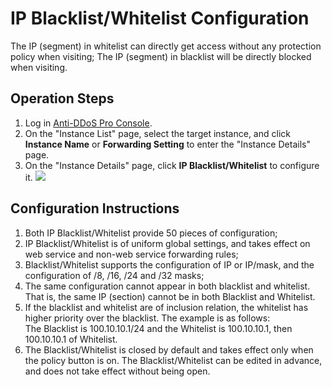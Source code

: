 # IP Blacklist/Whitelist Configuration

The IP (segment) in whitelist can directly get access without any protection policy when visiting;
The IP (segment) in blacklist will be directly blocked when visiting.

## Operation Steps
1. Log in [Anti-DDoS Pro Console](https://ip-anti-console.jdcloud.com/instancelist).
2. On the "Instance List" page, select the target instance, and click **Instance Name** or **Forwarding Setting** to enter the "Instance Details" page.
3. On the "Instance Details" page, click **IP Blacklist/Whitelist** to configure it.
![](https://github.com/jdcloudcom/cn/blob/edit/image/Advanced%20Anti-DDoS/blacklist%2001.png)

## Configuration Instructions
1. Both IP Blacklist/Whitelist provide 50 pieces of configuration;
2. IP Blacklist/Whitelist is of uniform global settings, and takes effect on web service and non-web service forwarding rules;
3. Blacklist/Whitelist supports the configuration of IP or IP/mask, and the configuration of /8, /16, /24 and /32 masks;
4. The same configuration cannot appear in both blacklist and whitelist. That is, the same IP (section) cannot be in both Blacklist and Whitelist.
5. If the blacklist and whitelist are of inclusion relation, the whitelist has higher priority over the blacklist. The example is as follows: </BR>
The Blacklist is 100.10.10.1/24 and the Whitelist is 100.10.10.1, then 100.10.10.1 of Whitelist.
6. The Blacklist/Whitelist is closed by default and takes effect only when the policy button is on. The Blacklist/Whitelist can be edited in advance, and does not take effect without being open.



